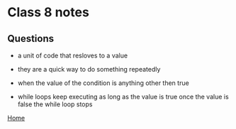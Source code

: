 
# Class 8 notes

## Questions

- a unit of code that resloves to a value

- they are a quick way to do something repeatedly

- when the value of the condition is anything other then true

- while loops keep executing as long as the value is true once the value is false the while loop stops

[Home](https://coff23.github.io/reading-notes/)
